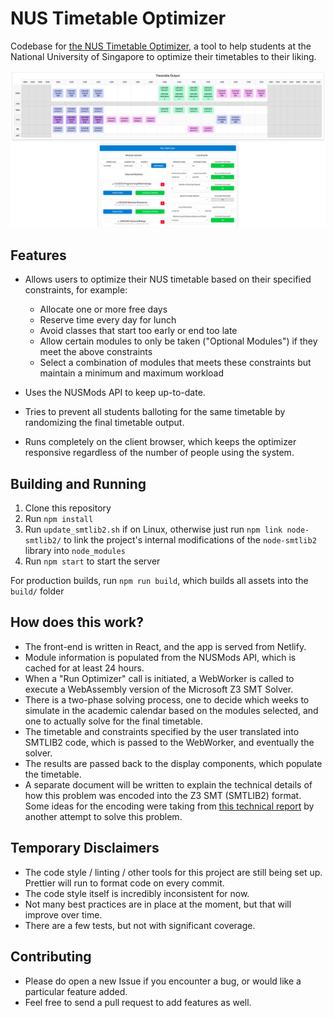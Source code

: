 # NUS Timetable Optimizer

Codebase for <a href="https://optimize.sriramsami.com" target="_blank">the NUS Timetable Optimizer</a>, a tool to help students at the National University of Singapore to optimize their timetables to their liking.

![Example Timetable Optimization](timetable_example.png)

## Features
- Allows users to optimize their NUS timetable based on their specified constraints, for example:
  - Allocate one or more free days 
  - Reserve time every day for lunch
  - Avoid classes that start too early or end too late
  - Allow certain modules to only be taken ("Optional Modules") if they meet the above constraints
  - Select a combination of modules that meets these constraints but maintain a minimum and maximum workload
     
- Uses the NUSMods API to keep up-to-date.
- Tries to prevent all students balloting for the same timetable by randomizing the final timetable output.
- Runs completely on the client browser, which keeps the optimizer responsive regardless of the number of people using the system.

## Building and Running
1. Clone this repository
1. Run `npm install`
1. Run `update_smtlib2.sh` if on Linux, otherwise just run `npm link node-smtlib2/` to link the project's internal modifications of the `node-smtlib2` library into `node_modules`
1. Run `npm start` to start the server

For production builds, run `npm run build`, which builds all assets into the `build/` folder

## How does this work?
- The front-end is written in React, and the app is served from Netlify.
- Module information is populated from the NUSMods API, which is cached for at least 24 hours.
- When a "Run Optimizer" call is initiated, a WebWorker is called to execute a WebAssembly version of the Microsoft Z3 SMT Solver.
- There is a two-phase solving process, one to decide which weeks to simulate in the academic calendar based on the modules selected, and one to actually solve for the final timetable.
- The timetable and constraints specified by the user translated into SMTLIB2 code, which is passed to the WebWorker, and eventually the solver.
- The results are passed back to the display components, which populate the timetable.
- A separate document will be written to explain the technical details of how this problem was encoded into the Z3 SMT (SMTLIB2) format. Some ideas for the encoding were taking from <a href="https://github.com/raynoldng/orbital-splashdown/blob/master/Splashdown_Technical_Report.pdf" target="_blank">this technical report</a> by another attempt to solve this problem.

## Temporary Disclaimers
- The code style / linting / other tools for this project are still being set up. Prettier will run to format code on every commit. 
- The code style itself is incredibly inconsistent for now.
- Not many best practices are in place at the moment, but that will improve over time.
- There are a few tests, but not with significant coverage.

## Contributing
- Please do open a new Issue if you encounter a bug, or would like a particular feature added.
- Feel free to send a pull request to add features as well.
